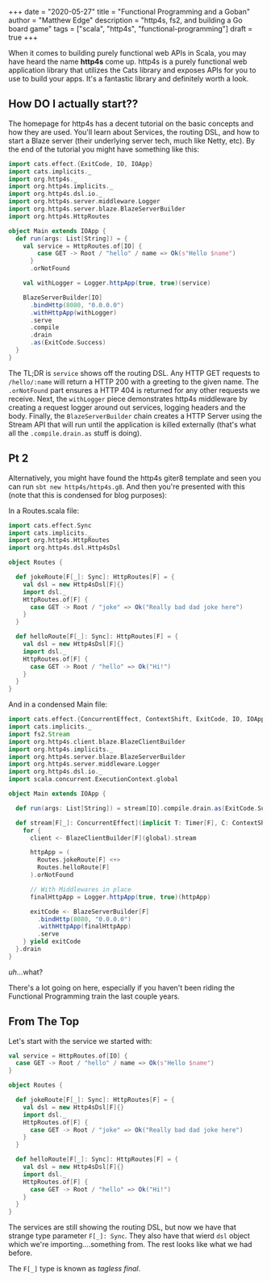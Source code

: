 +++
date = "2020-05-27"
title = "Functional Programming and a Goban"
author = "Matthew Edge"
description = "http4s, fs2, and building a Go board game"
tags = ["scala", "http4s", "functional-programming"]
draft = true
+++

When it comes to building purely functional web APIs in Scala, you may have heard the name **http4s** come up.
http4s is a purely functional web application library that utilizes the Cats library and exposes APIs for you
to use to build your apps. It's a fantastic library and definitely worth a look.

## How DO I actually start??

The homepage for http4s has a decent tutorial on the basic concepts and how they are used. You'll learn about
Services, the routing DSL, and how to start a Blaze server (their underlying server tech, much like Netty, etc).
By the end of the tutorial you might have something like this:

```scala
import cats.effect.{ExitCode, IO, IOApp}
import cats.implicits._
import org.http4s._
import org.http4s.implicits._
import org.http4s.dsl.io._
import org.http4s.server.middleware.Logger
import org.http4s.server.blaze.BlazeServerBuilder
import org.http4s.HttpRoutes

object Main extends IOApp {
  def run(args: List[String]) = {
    val service = HttpRoutes.of[IO] {
        case GET -> Root / "hello" / name => Ok(s"Hello $name")
      }
      .orNotFound

    val withLogger = Logger.httpApp(true, true)(service)

    BlazeServerBuilder[IO]
      .bindHttp(8080, "0.0.0.0")
      .withHttpApp(withLogger)
      .serve
      .compile
      .drain
      .as(ExitCode.Success)
  }
}
```

The TL;DR is `service` shows off the routing DSL. Any HTTP GET requests to `/hello/:name` will return a HTTP 200 with a greeting
to the given name. The `.orNotFound` part ensures a HTTP 404 is returned for any other requests we receive. Next, the
`withLogger` piece demonstrates http4s middleware by creating a request logger around out services, logging headers and the body.
Finally, the `BlazeServerBuilder` chain creates a HTTP Server using the Stream API that will run until the application is killed
externally (that's what all the `.compile.drain.as` stuff is doing).

## Pt 2

Alternatively, you might have found the http4s giter8 template and seen you can run `sbt new http4s/http4s.g8`. And then you're
presented with this (note that this is condensed for blog purposes):

In a Routes.scala file:

```scala
import cats.effect.Sync
import cats.implicits._
import org.http4s.HttpRoutes
import org.http4s.dsl.Http4sDsl

object Routes {

  def jokeRoute[F[_]: Sync]: HttpRoutes[F] = {
    val dsl = new Http4sDsl[F]{}
    import dsl._
    HttpRoutes.of[F] {
      case GET -> Root / "joke" => Ok("Really bad dad joke here")
    }
  }

  def helloRoute[F[_]: Sync]: HttpRoutes[F] = {
    val dsl = new Http4sDsl[F]{}
    import dsl._
    HttpRoutes.of[F] {
      case GET -> Root / "hello" => Ok("Hi!")
    }
  }
}
```

And in a condensed Main file:

```scala
import cats.effect.{ConcurrentEffect, ContextShift, ExitCode, IO, IOApp, Timer}
import cats.implicits._
import fs2.Stream
import org.http4s.client.blaze.BlazeClientBuilder
import org.http4s.implicits._
import org.http4s.server.blaze.BlazeServerBuilder
import org.http4s.server.middleware.Logger
import org.http4s.dsl.io._
import scala.concurrent.ExecutionContext.global

object Main extends IOApp {

  def run(args: List[String]) = stream[IO].compile.drain.as(ExitCode.Success)

  def stream[F[_]: ConcurrentEffect](implicit T: Timer[F], C: ContextShift[F]): Stream[F, Nothing] = {
    for {
      client <- BlazeClientBuilder[F](global).stream

      httpApp = (
        Routes.jokeRoute[F] <+>
        Routes.helloRoute[F]
      ).orNotFound

      // With Middlewares in place
      finalHttpApp = Logger.httpApp(true, true)(httpApp)

      exitCode <- BlazeServerBuilder[F]
        .bindHttp(8080, "0.0.0.0")
        .withHttpApp(finalHttpApp)
        .serve
    } yield exitCode
  }.drain
}
```

_uh_...what?

There's a lot going on here, especially if you haven't been riding the Functional Programming train the last couple years.

## From The Top

Let's start with the service we started with:

```scala
val service = HttpRoutes.of[IO] {
  case GET -> Root / "hello" / name => Ok(s"Hello $name")
}
```

```scala
object Routes {

  def jokeRoute[F[_]: Sync]: HttpRoutes[F] = {
    val dsl = new Http4sDsl[F]{}
    import dsl._
    HttpRoutes.of[F] {
      case GET -> Root / "joke" => Ok("Really bad dad joke here")
    }
  }

  def helloRoute[F[_]: Sync]: HttpRoutes[F] = {
    val dsl = new Http4sDsl[F]{}
    import dsl._
    HttpRoutes.of[F] {
      case GET -> Root / "hello" => Ok("Hi!")
    }
  }
}
```

The services are still showing the routing DSL, but now we have that strange type parameter `F[_]: Sync`. They also have that wierd
`dsl` object which we're importing....something from. The rest looks like what we had before.

The `F[_]` type is known as _tagless final_.
